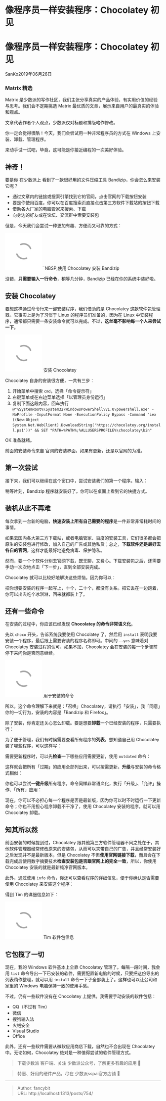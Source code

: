 # 像程序员一样安装程序：Chocolatey 初见

<div class="header"><h1 class="single-title animate__animated animate__pulse animate__faster">像程序员一样安装程序：Chocolatey 初见</h1></div>

<div class="content" id="content"><!-- raw HTML omitted --><p><!-- raw HTML omitted -->SanKo<!-- raw HTML omitted -->2019年06月26日</p><h3 id="ss-H3-1562306942827">Matrix 精选</h3><p><!-- raw HTML omitted -->Matrix<!-- raw HTML omitted -->&nbsp;是少数派的写作社区，我们主张分享真实的产品体验，有实用价值的经验与思考。我们会不定期挑选 Matrix 最优质的文章，展示来自用户的最真实的体验和观点。</p><p>文章代表作者个人观点，少数派仅对标题和排版略作修改。</p><!-- raw HTML omitted --><p>你一定会觉得很酷！今天，我们会尝试用一种非常程序员的方式在 Windows 上安装、卸载、管理程序。</p><p>来动手试一试吧，毕竟，这可能是你接近编程的一次美好体验。</p><h2 id="ss-H2-1562306995425">神奇！</h2><p>要是你&nbsp;<!-- raw HTML omitted -->在少数派上<!-- raw HTML omitted -->&nbsp;看到了一款很好用的文件压缩工具&nbsp;<!-- raw HTML omitted -->Bandizip<!-- raw HTML omitted -->，你会怎么来安装它呢？</p><ul><li>通过文章内的链接或搜索引擎找到它的官网，点击官网的下载按钮安装</li><li>要是你使用百度，你可以在百度搜索页直接点击第三方软件下载站的按钮下载</li><li>借助各大厂家的电脑管家来搜索、下载</li><li>向身边的好友或在论坛、交流群中索要安装包</li></ul><p>但是，今天我们会尝试一种更加有趣、方便而又可靠的方式：<!-- raw HTML omitted --></p><p><img class="lazyload" src="/svg/loading.min.svg" data-src="https://cdn.sspai.com/2019/06/20/663e95cb67980a8a24b7a6dd1c090a67.gif" data-srcset="https://cdn.sspai.com/2019/06/20/663e95cb67980a8a24b7a6dd1c090a67.gif, https://cdn.sspai.com/2019/06/20/663e95cb67980a8a24b7a6dd1c090a67.gif 1.5x, https://cdn.sspai.com/2019/06/20/663e95cb67980a8a24b7a6dd1c090a67.gif 2x" data-sizes="auto" alt="https://cdn.sspai.com/2019/06/20/663e95cb67980a8a24b7a6dd1c090a67.gif" title="https://cdn.sspai.com/2019/06/20/663e95cb67980a8a24b7a6dd1c090a67.gif">¨NBSP;<!-- raw HTML omitted -->使用 Chocolatey 安装 Bandizip<!-- raw HTML omitted --><!-- raw HTML omitted --></p><p>没错，<strong>只需要输入一行命令</strong>，稍等几分钟，Bandizip 已经在你的系统中装好啦。</p><h2 id="ss-H2-1562307000024">安装 Chocolatey</h2><p>要想这样通过命令行来一键安装程序，我们借助的是&nbsp;<!-- raw HTML omitted -->Chocolatey<!-- raw HTML omitted -->&nbsp;这款软件包管理器。它事实上是为了习惯于 Linux 的程序员们准备的，因为在 Linux 中安装程序，通常都只需要一条安装命令就可以完成。不过，<strong>这丝毫不影响每一个人来尝试一下</strong>。<!-- raw HTML omitted --></p><p><img class="lazyload" src="/svg/loading.min.svg" data-src="https://cdn.sspai.com/2019/06/20/6f90d5fde5db602d920bdb5416944a12.gif" data-srcset="https://cdn.sspai.com/2019/06/20/6f90d5fde5db602d920bdb5416944a12.gif, https://cdn.sspai.com/2019/06/20/6f90d5fde5db602d920bdb5416944a12.gif 1.5x, https://cdn.sspai.com/2019/06/20/6f90d5fde5db602d920bdb5416944a12.gif 2x" data-sizes="auto" alt="https://cdn.sspai.com/2019/06/20/6f90d5fde5db602d920bdb5416944a12.gif" title="https://cdn.sspai.com/2019/06/20/6f90d5fde5db602d920bdb5416944a12.gif"> <!-- raw HTML omitted -->安装 Chocolatey<!-- raw HTML omitted --><!-- raw HTML omitted --></p><p>Chocolatey 自身的安装很方便，一共有三步：</p><ol><li>开始菜单中搜索&nbsp;<code>cmd</code>，选择「命令提示符」</li><li>右键菜单或在右边菜单选择「以管理员身份运行」</li><li>复制下面这段内容，回车执行<code>@"%SystemRoot%\System32\WindowsPowerShell\v1.0\powershell.exe" -NoProfile -InputFormat None -ExecutionPolicy Bypass -Command "iex ((New-Object System.Net.WebClient).DownloadString('https://chocolatey.org/install.ps1'))" &amp;&amp; SET "PATH=%PATH%;%ALLUSERSPROFILE%\chocolatey\bin"</code></li></ol><p>OK 准备就绪。</p><p>前面的安装命令来自&nbsp;<!-- raw HTML omitted -->官网的安装界面<!-- raw HTML omitted -->，如果有更新，还是以官网的为准。</p><h2 id="ss-H2-1562307003874">第一次尝试</h2><p>接下来，我们可以继续在这个窗口中，尝试安装我们的第一个程序。输入：</p><!-- raw HTML omitted --><p>稍等片刻，Bandizip 程序就安装好了。你可以在桌面上看到它的快捷方式。</p><h2 id="ss-H2-1562307007340">装机从此不再难</h2><p>每次拿到一台新的电脑，<strong>快速安装上所有自己需要的程序</strong>是一件非常非常耗时间的事情。</p><p>如果去国内各大第三方下载站，或者电脑管家、百度的安装工具，它们很多都会把原生的安装包进行修改，加入自己的广告或其他私货；总之，<strong>下载软件还是最好去各自的官网</strong>，这样才能最好地避免病毒、保护隐私。</p><p>然而，要一个个软件分别去官网下载，既无聊，又费心。下载安装包之后，还需要手动一次次地点击「下一步」，直到全部安装完成。</p><p>Chocolatey 就可以比较好地解决这些烦恼。因为你可以：</p><!-- raw HTML omitted --><p>把你想要安装的程序一起写上，十个，二十个，都没有关系。把它丢在一边跑着，你可以出去吃个冰淇淋，回来就都装上了。</p><h2 id="ss-H2-1562307010478">还有一些命令</h2><p>在安装的过程中，你应该已经发现&nbsp;<strong>Chocolatey 的命令非常语义化</strong>。</p><p>先以&nbsp;<code>choco</code>&nbsp;开头，告诉系统我要使用 Chocolatey 了，然后用&nbsp;<code>install</code>&nbsp;表明我要安装一个程序，最后跟上需要安装的程序名称即可。中间的&nbsp;<code>--yes</code>&nbsp;意味着对 Chocolatey 安装过程的认可，如果不加，Chocolatey 会在安装的每一个步骤前停下来问你是否同意继续。<!-- raw HTML omitted --></p><p><img class="lazyload" src="/svg/loading.min.svg" data-src="https://cdn.sspai.com/2019/06/20/36246ba1a4334bf22f17c6d33717a567.png?imageView2/2/w/1120/q/90/interlace/1/ignore-error/1" data-srcset="https://cdn.sspai.com/2019/06/20/36246ba1a4334bf22f17c6d33717a567.png?imageView2/2/w/1120/q/90/interlace/1/ignore-error/1, https://cdn.sspai.com/2019/06/20/36246ba1a4334bf22f17c6d33717a567.png?imageView2/2/w/1120/q/90/interlace/1/ignore-error/1 1.5x, https://cdn.sspai.com/2019/06/20/36246ba1a4334bf22f17c6d33717a567.png?imageView2/2/w/1120/q/90/interlace/1/ignore-error/1 2x" data-sizes="auto" alt="https://cdn.sspai.com/2019/06/20/36246ba1a4334bf22f17c6d33717a567.png?imageView2/2/w/1120/q/90/interlace/1/ignore-error/1" title="https://cdn.sspai.com/2019/06/20/36246ba1a4334bf22f17c6d33717a567.png?imageView2/2/w/1120/q/90/interlace/1/ignore-error/1"> <!-- raw HTML omitted -->用于安装的命令<!-- raw HTML omitted --><!-- raw HTML omitted --></p><p>所以，这个命令理解下来就是：「召唤」Chocolatey，请执行「安装」，我「同意」你的一切行为，安装的内容是「Bandizip 和 Firefox」。</p><p>除了安装，你肯定还关心怎么卸载。要是想要<strong>卸载</strong>一个已经安装的程序，只需要执行：</p><!-- raw HTML omitted --><p>为了便于管理，我们有时候需要查看所有程序的<strong>列表</strong>。想知道自己用 Chocolatey 装了哪些程序，可以这样写：</p><!-- raw HTML omitted --><p>需要更新程序时，可以先<strong>检查</strong>一下哪些应用需要更新，使用&nbsp;<code>outdated</code>&nbsp;命令：</p><!-- raw HTML omitted --><p>这样就会把所有「过期」的应用全部列出来，可以按需更新。<strong>升级</strong>与安装的命令格式相似：</p><!-- raw HTML omitted --><p>你也可以尝试<strong>一键升级</strong>所有程序，命令同样非常语义化，执行「升级」、「允许」操作、「所有」应用：</p><!-- raw HTML omitted --><p>现在，你可以不必担心每一个程序是否是最新版，因为你可以时不时运行一下更新命令；你也不用担心程序卸载不干净了，使用 Chocolatey 安装的程序，就可以用 Chocolatey 卸载。</p><h2 id="ss-H2-1562307014473">知其所以然</h2><p>前面安装的时候提到过，Chocolatey 跟其他第三方软件管理器不同之处在于，其他软件管理器经常修改原来的安装包，从而可以夹带自己的广告，并且经常安装好之后发现并不是最新版本。但是 Chocolatey 不但<strong>使用官网链接下载</strong>，而且会在下载完成后使用数字摘要技术<strong>检查安装包是否跟官网上的完全一致</strong>，所以，你使用 Chocolatey 安装的就是最新纯净官网版本。</p><p>此外，通过使用&nbsp;<code>info</code>&nbsp;命令，你还可以查看程序的详细信息，便于你确认是否需要使用 Chocolatey 来安装这个程序：</p><!-- raw HTML omitted --><p>得到 Tim 的详细信息如下：<!-- raw HTML omitted --></p><p><img class="lazyload" src="/svg/loading.min.svg" data-src="https://cdn.sspai.com/2019/06/20/a8887313f2bf1d734a34db0311c38679.png?imageView2/2/w/1120/q/90/interlace/1/ignore-error/1" data-srcset="https://cdn.sspai.com/2019/06/20/a8887313f2bf1d734a34db0311c38679.png?imageView2/2/w/1120/q/90/interlace/1/ignore-error/1, https://cdn.sspai.com/2019/06/20/a8887313f2bf1d734a34db0311c38679.png?imageView2/2/w/1120/q/90/interlace/1/ignore-error/1 1.5x, https://cdn.sspai.com/2019/06/20/a8887313f2bf1d734a34db0311c38679.png?imageView2/2/w/1120/q/90/interlace/1/ignore-error/1 2x" data-sizes="auto" alt="https://cdn.sspai.com/2019/06/20/a8887313f2bf1d734a34db0311c38679.png?imageView2/2/w/1120/q/90/interlace/1/ignore-error/1" title="https://cdn.sspai.com/2019/06/20/a8887313f2bf1d734a34db0311c38679.png?imageView2/2/w/1120/q/90/interlace/1/ignore-error/1"> <!-- raw HTML omitted -->Tim 软件包信息<!-- raw HTML omitted --><!-- raw HTML omitted --></p><!-- raw HTML omitted --><h2 id="ss-H2-1562307017912">它包揽了一切</h2><p>现在，我的 Windows 软件基本上全靠 Chocolatey 管理了。每隔一段时间，我会用&nbsp;<code>list</code>&nbsp;命令导出一下已安装的软件，需要配置新电脑的时候，只要把这份导出的列表稍作整理，就可以用&nbsp;<code>install</code>&nbsp;命令一下子全部装上了。这样也可以让公司和家里的 Windows 电脑保持一致的使用手感。</p><p>不过，仍有一些软件没有在 Chocolatey 上提供。我需要手动安装的软件包括：</p><ul><li>QQ（不过有 Tim）</li><li>微信</li><li>搜狗输入法</li><li>火绒安全</li><li>Visual Studio</li><li>Office</li></ul><p>此外，还有一些软件需要从微软应用商店下载，自然也不会出现在 Chocolatey 中。无论如何，Chocolatey 绝对是一种值得尝试的软件管理方式。</p><blockquote><p>下载少数派&nbsp;<!-- raw HTML omitted -->客户端<!-- raw HTML omitted -->、关注&nbsp;<!-- raw HTML omitted -->少数派公众号<!-- raw HTML omitted -->，了解更多有趣的应用 🚀</p></blockquote><blockquote><p>特惠、好用的硬件产品，尽在&nbsp;<!-- raw HTML omitted -->少数派sspai官方店铺<!-- raw HTML omitted -->&nbsp;🛒</p></blockquote></div>



---

> Author: fancybit  
> URL: http://localhost:1313/posts/754/  

